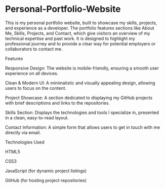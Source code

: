 # Personal-Portfolio-Website
This is my personal portfolio website, built to showcase my skills, projects, and experience as a developer. The portfolio features sections like About Me, Skills, Projects, and Contact, which give visitors an overview of my technical expertise and past work. It is designed to highlight my professional journey and to provide a clear way for potential employers or collaborators to contact me.

Features


Responsive Design: The website is mobile-friendly, ensuring a smooth user experience on all devices.

Clean & Modern UI: A minimalistic and visually appealing design, allowing users to focus on the content.

Project Showcase: A section dedicated to displaying my GitHub projects with brief descriptions and links to the repositories.

Skills Section: Displays the technologies and tools I specialize in, presented in a clean, easy-to-read layout.

Contact Information: A simple form that allows users to get in touch with me directly via email.

Technologies Used

HTML5

CSS3

JavaScript (for dynamic project listings)

GitHub (for hosting project repositories)
